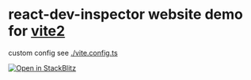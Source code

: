 # react-dev-inspector website demo for [vite2](https://v2.vitejs.dev/guide)

custom config see [./vite.config.ts](https://github.com/zthxxx/react-dev-inspector/blob/master/examples/vite2/vite.config.ts)

[
  ![Open in StackBlitz](https://developer.stackblitz.com/img/open_in_stackblitz.svg)
](https://stackblitz.com/github/zthxxx/react-dev-inspector/tree/dev/examples/vite2)

